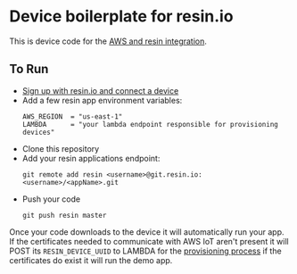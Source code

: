 # Device boilerplate for resin.io

This is device code for the [AWS and resin integration](https://github.com/craig-mulligan/resin-aws-lambda).

## To Run

* [Sign up with resin.io and connect a device](http://docs.resin.io/#/pages/installing/gettingStarted.md)
* Add a few resin app environment variables:
  ```
  AWS_REGION  = "us-east-1"
  LAMBDA      = "your lambda endpoint responsible for provisioning devices"
  ```
* Clone this repository
* Add your resin applications endpoint:
  ```
  git remote add resin <username>@git.resin.io:<username>/<appName>.git
  ```
* Push your code
  ```
  git push resin master
  ```

Once your code downloads to the device it will automatically run your app. If
the certificates needed to communicate with AWS IoT aren't present it will POST its
`RESIN_DEVICE_UUID` to LAMBDA for the [provisioning process](https://github.com/craig-mulligan/resin-aws-lambda)
if the certificates do exist it will run the demo app.


